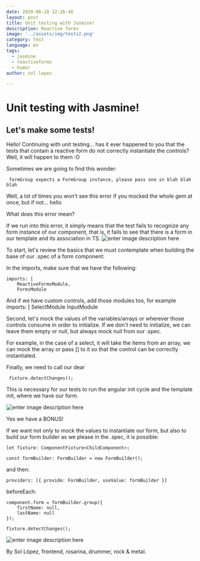 ```yaml
---
date: 2020-06-18 12:26:40
layout: post
title: Unit testing with Jasmine!
description: Reactive forms
image: '../assets/img/tests2.png'
category: test
language: en
tags:
  - jasmine
  - reactiveforms
  - humor
author: sol lopez

---
```

# Unit testing with Jasmine!
## Let's make some tests!

Hello! Continuing with unit testing... has it ever happened to you that the tests that contain a reactive form do not correctly instantiate the controls? Well, it will happen to them :O

Sometimes we are going to find this wonder:

     formGroup expects a FormGroup instance, please pass one in blah blah blah

Well, a lot of times you won't see this error if you mocked the whole gem at once, but if not... hello

What does this error mean?

If we run into this error, it simply means that the test fails to recognize any form instance of our component, that is, it fails to see that there is a form in our template and its association in TS.
![enter image description here](https://www.generadormemes.com/download/82iu845i7eevh1my3la94t5thtcbgwhkrp9fazs6m8pfdrq6ck21t0hjshlz0b9)

To start, let's review the basics that we must contemplate when building the base of our .spec of a form component:

In the imports, make sure that we have the following:

    imports: [ 
	    ReactiveFormsModule,
	    FormsModule


And if we have custom controls, add those modules too, for example
    imports: [
	    SelectModule
	    InputModule

Second, let's mock the values of the variables/arrays or wherever those controls consume in order to initialize. If we don't need to initialize, we can leave them empty or null, but always mock null from our .spec.

For example, in the case of a select, it will take the items from an array, we can mock the array or pass [] to it so that the control can be correctly instantiated.

Finally, we need to call our dear

     fixture.detectChanges();

This is necessary for our tests to run the angular init cycle and the template init, where we have our form.

![enter image description here](https://encrypted-tbn0.gstatic.com/images?q=tbn:ANd9GcSBjIp1tH1msYRzKrod0BjyHJbnwNhmMBO0WzHhXcZd3cAEZt3H&usqp=CAU)

Yes we have a BONUS!

If we want not only to mock the values to instantiate our form, but also to build our form builder as we please in the .spec, it is possible:

    let fixture: ComponentFixture<ChildComponent>;
     
    const formBuilder: FormBuilder = new FormBuilder();

and then:

    providers: [{ provide: FormBuilder, useValue: formBuilder }]

beforeEach:

    component.form = formBuilder.group({
	    firstName: null,
	    lastName: null
	});
    
    fixture.detectChanges();

![enter image description here](https://i.pinimg.com/originals/39/46/07/394607fdeea1f286afe8a4a0a28ec9fe.png)

By Sol López, frontend, rosarina, drummer, rock & metal.
